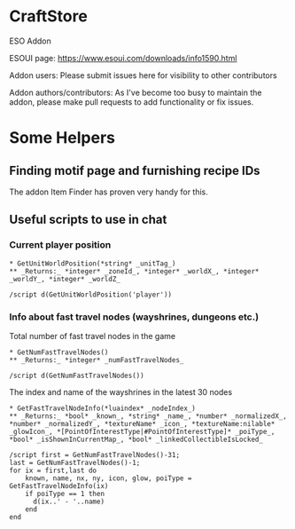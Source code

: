 # CraftStore
ESO Addon

ESOUI page: https://www.esoui.com/downloads/info1590.html

Addon users: Please submit issues here for visibility to other contributors

Addon authors/contributors: As I've become too busy to maintain the addon, please make pull requests to add functionality or fix issues.

# Some Helpers

## Finding motif page and furnishing recipe IDs

The addon Item Finder has proven very handy for this.

## Useful scripts to use in chat

### Current player position

```
* GetUnitWorldPosition(*string* _unitTag_)
** _Returns:_ *integer* _zoneId_, *integer* _worldX_, *integer* _worldY_, *integer* _worldZ_

/script d(GetUnitWorldPosition('player'))
```

### Info about fast travel nodes (wayshrines, dungeons etc.)

Total number of fast travel nodes in the game
```
* GetNumFastTravelNodes()
** _Returns:_ *integer* _numFastTravelNodes_

/script d(GetNumFastTravelNodes())
```

The index and name of the wayshrines in the latest 30 nodes
```
* GetFastTravelNodeInfo(*luaindex* _nodeIndex_)
** _Returns:_ *bool* _known_, *string* _name_, *number* _normalizedX_, *number* _normalizedY_, *textureName* _icon_, *textureName:nilable* _glowIcon_, *[PointOfInterestType|#PointOfInterestType]* _poiType_, *bool* _isShownInCurrentMap_, *bool* _linkedCollectibleIsLocked_

/script first = GetNumFastTravelNodes()-31;
last = GetNumFastTravelNodes()-1;
for ix = first,last do
	known, name, nx, ny, icon, glow, poiType = GetFastTravelNodeInfo(ix)
	if poiType == 1 then
	  d(ix..' - '..name)
	end
end
```


